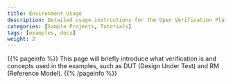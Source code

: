 ```yaml
---
title: Environment Usage
description: Detailed usage instructions for the Open Verification Platform environment.
categories: [Sample Projects, Tutorials]
tags: [examples, docs]
weight: 2
---
```


{{% pageinfo %}}
This page will briefly introduce what verification is and concepts used in the examples, such as DUT (Design Under Test) and RM (Reference Model).
{{% /pageinfo %}}
